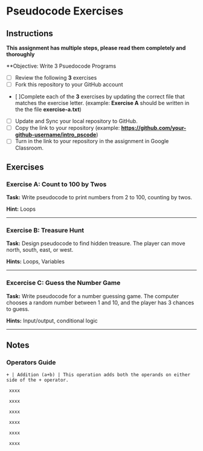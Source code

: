 # Pseudocode Exercises

## Instructions

**This assignment has multiple steps, please read them completely and thoroughly**

**Objective: Write 3 Psuedocode Programs

- [ ] Review the following **3** exercises
- [ ] Fork this repository to your GitHub account
- [ ]Complete each of the **3** exercises by updating the correct file that matches the exercise letter. (example: **Exercise A** should be written in the the file **exercise-a.txt**)
- [ ] Update and Sync your local repository to GitHub.
- [ ] Copy the link to your repository (example: **https://github.com/your-github-username/intro_pscode**)
- [ ] Turn in the link to your repository in the assignment in Google Classroom.

## Exercises

### Exercise A: Count to 100 by Twos

**Task:** Write pseudocode to print numbers from 2 to 100, counting by twos.

**Hint:** Loops

---

### Exercise B: Treasure Hunt

**Task:** Design pseudocode to find hidden treasure. The player can move north, south, east, or west.

**Hints:** Loops, Variables

---

### Excercise C: Guess the Number Game

**Task:** Write pseudocode for a number guessing game. The computer chooses a random number between 1 and 10, and the player has 3 chances to guess.

**Hints:** Input/output, conditional logic

---

## Notes

### Operators Guide

```+ | Addition (a+b) | This operation adds both the operands on either side of the + operator. ```

``` xxxx```

``` xxxx```

``` xxxx```

``` xxxx```

``` xxxx```

``` xxxx```
